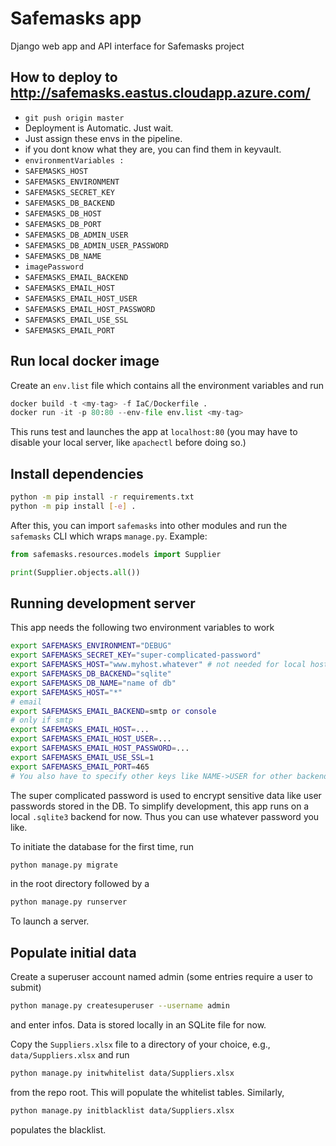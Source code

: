 # Safemasks app

Django web app and API interface for Safemasks project


## How to deploy to http://safemasks.eastus.cloudapp.azure.com/
- ```git push origin master```
- Deployment is Automatic. Just wait.
- Just assign these envs in the pipeline.
- if you dont know what they are, you can find them in keyvault.
- ```environmentVariables :	```
- ```SAFEMASKS_HOST ```
- ```SAFEMASKS_ENVIRONMENT ```
- ```SAFEMASKS_SECRET_KEY ```
- ```SAFEMASKS_DB_BACKEND ```
- ```SAFEMASKS_DB_HOST ```
- ```SAFEMASKS_DB_PORT 	```
- ```SAFEMASKS_DB_ADMIN_USER ```
- ```SAFEMASKS_DB_ADMIN_USER_PASSWORD ```
- ```SAFEMASKS_DB_NAME ```
- ```imagePassword ```
- ```SAFEMASKS_EMAIL_BACKEND```
- ```SAFEMASKS_EMAIL_HOST```
- ```SAFEMASKS_EMAIL_HOST_USER```
- ```SAFEMASKS_EMAIL_HOST_PASSWORD```
- ```SAFEMASKS_EMAIL_USE_SSL```
- ```SAFEMASKS_EMAIL_PORT```

## Run local docker image

Create an `env.list` file which contains all the environment variables and run
```python
docker build -t <my-tag> -f IaC/Dockerfile .
docker run -it -p 80:80 --env-file env.list <my-tag>
```

This runs test and launches the app at `localhost:80` (you may have to disable your local server, like `apachectl` before doing so.)


## Install dependencies

```bash
python -m pip install -r requirements.txt
python -m pip install [-e] .
```

After this, you can import `safemasks` into other modules and run the `safemasks` CLI which wraps `manage.py`.
Example:
```python
from safemasks.resources.models import Supplier

print(Supplier.objects.all())
```

## Running development server

This app needs the following two environment variables to work
```bash
export SAFEMASKS_ENVIRONMENT="DEBUG"
export SAFEMASKS_SECRET_KEY="super-complicated-password"
export SAFEMASKS_HOST="www.myhost.whatever" # not needed for local host and debug
export SAFEMASKS_DB_BACKEND="sqlite"
export SAFEMASKS_DB_NAME="name of db"
export SAFEMASKS_HOST="*"
# email
export SAFEMASKS_EMAIL_BACKEND=smtp or console
# only if smtp
export SAFEMASKS_EMAIL_HOST=...
export SAFEMASKS_EMAIL_HOST_USER=...
export SAFEMASKS_EMAIL_HOST_PASSWORD=...
export SAFEMASKS_EMAIL_USE_SSL=1
export SAFEMASKS_EMAIL_PORT=465
# You also have to specify other keys like NAME->USER for other backends
```
The super complicated password is used to encrypt sensitive data like user passwords stored in the DB.
To simplify development, this app runs on a local `.sqlite3` backend for now.
Thus you can use whatever password you like.

To initiate the database for the first time, run
```bash
python manage.py migrate
```
in the root directory followed by a

```bash
python manage.py runserver
```
To launch a server.

## Populate initial data

Create a superuser account named admin (some entries require a user to submit)
```bash
python manage.py createsuperuser --username admin
```
and enter infos.
Data is stored locally in an SQLite file for now.

Copy the `Suppliers.xlsx` file to a directory of your choice, e.g., `data/Suppliers.xlsx` and run
```bash
python manage.py initwhitelist data/Suppliers.xlsx
```
from the repo root.
This will populate the whitelist tables.
Similarly,
```bash
python manage.py initblacklist data/Suppliers.xlsx
```
populates the blacklist.

